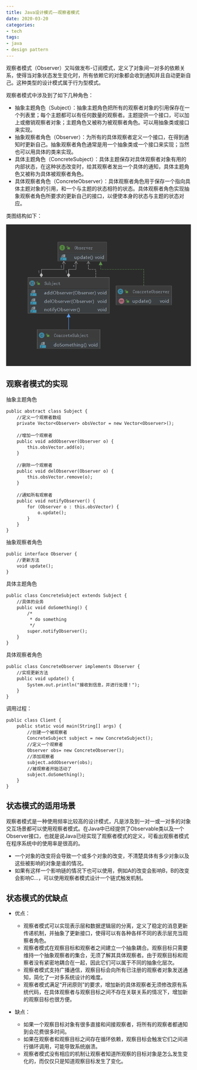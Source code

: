 ```yaml
---
title: Java设计模式——观察者模式
date: 2020-03-20
categories:
- tech
tags:
- java
- design pattern
---
```


观察者模式（Observer）又叫做发布-订阅模式，定义了对象间一对多的依赖关系，使得当对象状态发生变化时，所有依赖它的对象都会收到通知并且自动更新自己。这种类型的设计模式属于行为型模式。

<!-- more -->

观察者模式中涉及到了如下几种角色：
+ 抽象主题角色（Subject）：抽象主题角色把所有的观察者对象的引用保存在一个列表里；每个主题都可以有任何数量的观察者。主题提供一个接口，可以加上或撤销观察者对象；主题角色又被称为被观察者角色。可以用抽象类或接口来实现。
+ 抽象观察者角色（Observer）：为所有的具体观察者定义一个接口，在得到通知时更新自己。抽象观察者角色通常是用一个抽象类或一个接口来实现；当然也可以用具体的类来实现。
+ 具体主题角色（ConcreteSubject）：具体主题保存对具体观察者对象有用的内部状态，在这种状态改变时，给其观察者发出一个具体的通知，具体主题角色又被称为具体被观察者角色。
+ 具体观察者角色（ConcreteObserver）：具体观察者角色用于保存一个指向具体主题对象的引用，和一个与主题的状态相符的状态。具体观察者角色实现抽象观察者角色所要求的更新自己的接口，以便使本身的状态与主题的状态对应。


类图结构如下：

![](/assets/upload/2020-03/1584673624.png)


## 观察者模式的实现

抽象主题角色
```
public abstract class Subject {
    //定义一个观察者数组
    private Vector<Observer> obsVector = new Vector<Observer>();
    
    //增加一个观察者
    public void addObserver(Observer o) {
        this.obsVector.add(o);
    }
    
    //删除一个观察者
    public void delObserver(Observer o) {
        this.obsVector.remove(o);
    }
    
    //通知所有观察者
    public void notifyObserver() {
        for (Observer o : this.obsVector) {
            o.update();
        }
    }
}
```

抽象观察者角色
```
public interface Observer {
    //更新方法
    void update();
}
```

具体主题角色
```
public class ConcreteSubject extends Subject {
    //具体的业务
    public void doSomething() {
        /*
         * do something
         */
        super.notifyObserver();
    }
}
```

具体观察者角色
```
public class ConcreteObserver implements Observer {
    //实现更新方法
    public void update() {
        System.out.println("接收到信息，并进行处理！");
    }
}
```

调用过程：
```
public class Client {
    public static void main(String[] args) {
        //创建一个被观察者
        ConcreteSubject subject = new ConcreteSubject();
        //定义一个观察者
        Observer obs= new ConcreteObserver();
        //添加观察者
        subject.addObserver(obs);
        //被观察者开始活动了
        subject.doSomething();
    }
}

```

## 状态模式的适用场景 

观察者模式是一种使用频率比较高的设计模式，凡是涉及到一对一或一对多的对象交互场景都可以使用观察者模式。在Java中已经提供了Observable类以及一个Observer接口，也就是说Java已经实现了观察者模式的定义，可看出观察者模式在程序系统中的使用率是很高的。

+ 一个对象的改变将会导致一个或多个对象的改变，不清楚具体有多少对象以及这些被影响的对象是谁的情况。
+ 如果有这样一个影响链的情况下也可以使用，例如A的改变会影响B，B的改变会影响C...，可以使用观察者模式设计一个链式触发机制。

## 状态模式的优缺点

+ 优点：
    + 观察者模式可以实现表示层和数据逻辑层的分离，定义了稳定的消息更新传递机制，并抽象了更新接口，使得可以有各种各样不同的表示层充当观察者角色。
    + 观察者模式在观察目标和观察者之间建立一个抽象耦合。观察目标只需要维持一个抽象观察者的集合，无须了解其具体观察者。由于观察目标和观察者没有紧密地耦合在一起，因此它们可以属于不同的抽象化层次。
    + 观察者模式支持广播通信，观察目标会向所有已注册的观察者对象发送通知，简化了一对多系统设计的难度。
    + 观察者模式满足“开闭原则”的要求，增加新的具体观察者无须修改原有系统代码，在具体观察者与观察目标之间不存在关联关系的情况下，增加新的观察目标也很方便。

+ 缺点：
    + 如果一个观察目标对象有很多直接和间接观察者，将所有的观察者都通知到会花费很多时间。
    + 如果在观察者和观察目标之间存在循环依赖，观察目标会触发它们之间进行循环调用，可能导致系统崩溃。
    + 观察者模式没有相应的机制让观察者知道所观察的目标对象是怎么发生变化的，而仅仅只是知道观察目标发生了变化。
